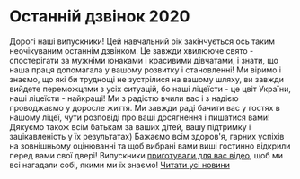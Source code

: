 
# Останній дзвінок 2020
Дорогі наші випускники!
Цей навчальний рік закінчується ось таким неочікуваним останнім дзвінком. Це завжди хвилююче свято - спостерігати за мужніми юнаками і красивими дівчатами, і знати, що наша праця допомагала у вашому розвитку і становленні!
Ми віримо і знаємо, що які би труднощі не зустрілися на вашому шляху, ви завжди вийдете переможцями з усіх ситуацій, бо наші ліцеїсти - це цвіт України, наші ліцеїсти - найкращі!
Ми з радістю вчили вас і з надією проводжаємо у доросле життя. Ми завжди раді бачити вас у гостях в нашому ліцеї, чути розповіді про ваші досягнення і пишатися вами!
Дякуємо також всім батькам за ваших дітей, вашу підтримку і зацікавленість у їх результатах)
Бажаємо всім здоров'я, гарних успіхів на зовнішньому оцінюванні та щоб вибрані вами виші гостинно відкрили перед вами свої двері!
Випускники [приготували для вас відео](https://www.youtube.com/watch?v=WvOiOdAdglk&amp;feature=youtu.be), щоб ми всі нагадали собі, якими ми їх знаємо!
[Читати усі новини](/news)
       